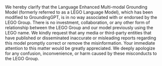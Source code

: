 We hereby clarify that the Language Enhanced Multi-modal Grounding Model (formerly referred to as a LEGO Language Model), which has been modified to GroundingGPT, is in no way associated with or endorsed by the LEGO Group. There is no investment, collaboration, or any other form of relationship between the LEGO Group and our model previously using the LEGO name. We kindly request that any media or third-party entities that have published or disseminated inaccurate or misleading reports regarding this model promptly correct or remove the misinformation. Your immediate attention to this matter would be greatly appreciated. We deeply apologize for any confusion, inconvenience, or harm caused by these misconducts to the LEGO Group.
